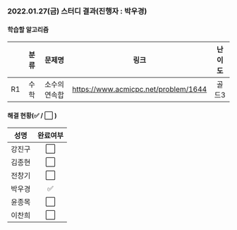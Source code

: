 ### 2022.01.27(금) 스터디 결과(진행자 : 박우경)

#### 학습할 알고리즘

|      | 분류 |    문제명     |                 링크                 | 난이도 |
| :--: | :--: | :-----------: | :----------------------------------: | :----: |
|  R1  | 수학 | 소수의 연속합 | https://www.acmicpc.net/problem/1644 | 골드3  |

#### 해결 현황(:white_check_mark: / :white_large_square:  )

|  성명  |       완료여부       |
| :----: | :------------------: |
| 강진구 | :white_large_square: |
| 김종현 | :white_large_square: |
| 전창기 | :white_large_square: |
| 박우경 |  :white_check_mark:  |
| 윤종목 | :white_large_square: |
| 이찬희 | :white_large_square: |

